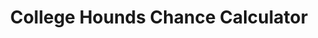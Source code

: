 ---
layout: default
visible: true
modal-id: 6
title: College Hounds Chance Calculator
img0: CH1.png
img1: CH2.png
img2: CH3.png
alt: image-alt
project-date: August-October 2015
client: Collegehounds.com
category: Front End Development
description: College Hounds brings over a decade of experience with higher education. They have helped numerous students gain a competitive advantage in the application process. They believe that anyone can benefit from a range of educational and professional experiences.  I helped develop the front end for tools.collegehounds.com, an automated score predictor for admittance into colleges and universities for undergraduate education.  Code is written in Facebook's new React and Flux libraries!
---